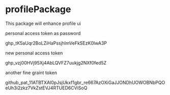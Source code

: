 # profilePackage
This package will enhance profile ui

personal access token as password 


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


new personal access token

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


another fine graint token 

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
